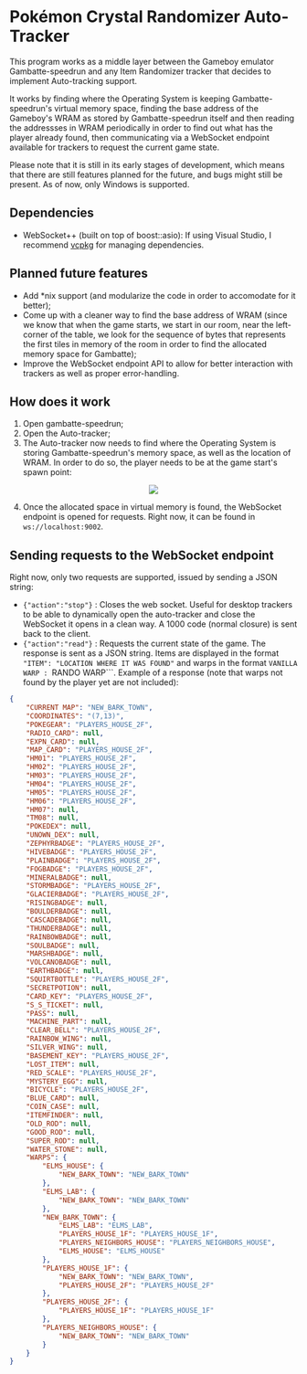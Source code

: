 # Pokémon Crystal Randomizer Auto-Tracker

This program works as a middle layer between the Gameboy emulator Gambatte-speedrun and any Item Randomizer tracker that decides to implement Auto-tracking support.

It works by finding where the Operating System is keeping Gambatte-speedrun's virtual memory space, finding the base address of the Gameboy's WRAM as stored by Gambatte-speedrun itself and then reading the addressses in WRAM periodically in order to find out what has the player already found, then communicating via a WebSocket endpoint available for trackers to request the current game state.

Please note that it is still in its early stages of development, which means that there are still features planned for the future, and bugs might still be present. As of now, only Windows is supported.

## Dependencies

- WebSocket++ (built on top of boost::asio): If using Visual Studio, I recommend [vcpkg](https://vcpkg.io/en/index.html) for managing dependencies.

## Planned future features

- Add *nix support (and modularize the code in order to accomodate for it better);
- Come up with a cleaner way to find the base address of WRAM (since we know that when the game starts, we start in our room, near the left-corner of the table, we look for the sequence of bytes that represents the first tiles in memory of the room in order to find the allocated memory space for Gambatte);
- Improve the WebSocket endpoint API to allow for better interaction with trackers as well as proper error-handling.

## How does it work

1. Open gambatte-speedrun;
2. Open the Auto-tracker;
3. The Auto-tracker now needs to find where the Operating System is storing Gambatte-speedrun's memory space, as well as the location of WRAM. In order to do so, the player needs to be at the game start's spawn point:

<p align="center">
  <img 
    src="https://i.imgur.com/ZC4Alu0.png"
  >
</p>

4. Once the allocated space in virtual memory is found, the WebSocket endpoint is opened for requests. Right now, it can be found in ``ws://localhost:9002``.

## Sending requests to the WebSocket endpoint

Right now, only two requests are supported, issued by sending a JSON string:

- ```{"action":"stop"}``` : Closes the web socket. Useful for desktop trackers to be able to dynamically open the auto-tracker and close the WebSocket it opens in a clean way. A 1000 code (normal closure) is sent back to the client.
- ```{"action":"read"}``` : Requests the current state of the game. The response is sent as a JSON string. Items are displayed in the format ```"ITEM": "LOCATION WHERE IT WAS FOUND"``` and warps in the format ```VANILLA WARP : ```RANDO WARP```. Example of a response (note that warps not found by the player yet are not included):

```json
{
	"CURRENT MAP": "NEW_BARK_TOWN",
	"COORDINATES": "(7,13)",
	"POKEGEAR": "PLAYERS_HOUSE_2F",
	"RADIO_CARD": null,
	"EXPN_CARD": null,
	"MAP_CARD": "PLAYERS_HOUSE_2F",
	"HM01": "PLAYERS_HOUSE_2F",
	"HM02": "PLAYERS_HOUSE_2F",
	"HM03": "PLAYERS_HOUSE_2F",
	"HM04": "PLAYERS_HOUSE_2F",
	"HM05": "PLAYERS_HOUSE_2F",
	"HM06": "PLAYERS_HOUSE_2F",
	"HM07": null,
	"TM08": null,
	"POKEDEX": null,
	"UNOWN_DEX": null,
	"ZEPHYRBADGE": "PLAYERS_HOUSE_2F",
	"HIVEBADGE": "PLAYERS_HOUSE_2F",
	"PLAINBADGE": "PLAYERS_HOUSE_2F",
	"FOGBADGE": "PLAYERS_HOUSE_2F",
	"MINERALBADGE": null,
	"STORMBADGE": "PLAYERS_HOUSE_2F",
	"GLACIERBADGE": "PLAYERS_HOUSE_2F",
	"RISINGBADGE": null,
	"BOULDERBADGE": null,
	"CASCADEBADGE": null,
	"THUNDERBADGE": null,
	"RAINBOWBADGE": null,
	"SOULBADGE": null,
	"MARSHBADGE": null,
	"VOLCANOBADGE": null,
	"EARTHBADGE": null,
	"SQUIRTBOTTLE": "PLAYERS_HOUSE_2F",
	"SECRETPOTION": null,
	"CARD_KEY": "PLAYERS_HOUSE_2F",
	"S_S_TICKET": null,
	"PASS": null,
	"MACHINE_PART": null,
	"CLEAR_BELL": "PLAYERS_HOUSE_2F",
	"RAINBOW_WING": null,
	"SILVER_WING": null,
	"BASEMENT_KEY": "PLAYERS_HOUSE_2F",
	"LOST_ITEM": null,
	"RED_SCALE": "PLAYERS_HOUSE_2F",
	"MYSTERY_EGG": null,
	"BICYCLE": "PLAYERS_HOUSE_2F",
	"BLUE_CARD": null,
	"COIN_CASE": null,
	"ITEMFINDER": null,
	"OLD_ROD": null,
	"GOOD_ROD": null,
	"SUPER_ROD": null,
	"WATER_STONE": null,
	"WARPS": {
		"ELMS_HOUSE": {
			"NEW_BARK_TOWN": "NEW_BARK_TOWN"
		},
		"ELMS_LAB": {
			"NEW_BARK_TOWN": "NEW_BARK_TOWN"
		},
		"NEW_BARK_TOWN": {
			"ELMS_LAB": "ELMS_LAB",
			"PLAYERS_HOUSE_1F": "PLAYERS_HOUSE_1F",
			"PLAYERS_NEIGHBORS_HOUSE": "PLAYERS_NEIGHBORS_HOUSE",
			"ELMS_HOUSE": "ELMS_HOUSE"
		},
		"PLAYERS_HOUSE_1F": {
			"NEW_BARK_TOWN": "NEW_BARK_TOWN",
			"PLAYERS_HOUSE_2F": "PLAYERS_HOUSE_2F"
		},
		"PLAYERS_HOUSE_2F": {
			"PLAYERS_HOUSE_1F": "PLAYERS_HOUSE_1F"
		},
		"PLAYERS_NEIGHBORS_HOUSE": {
			"NEW_BARK_TOWN": "NEW_BARK_TOWN"
		}
	}
}
```

